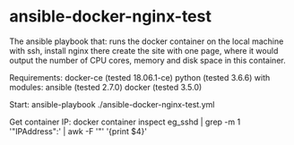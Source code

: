 # ansible-docker-nginx-test
The ansible playbook that: runs the docker container on the local machine with ssh, install nginx there create the site with one page, where it would output the number of CPU cores, memory and disk space in this container.

Requirements:
  docker-ce (tested 18.06.1-ce)
  python (tested 3.6.6) with modules:
    ansible (tested 2.7.0)
    docker (tested 3.5.0)

Start:
  ansible-playbook ./ansible-docker-nginx-test.yml

Get container IP:
  docker container inspect eg_sshd | grep -m 1 '"IPAddress":' | awk -F '"' '{print $4}'
